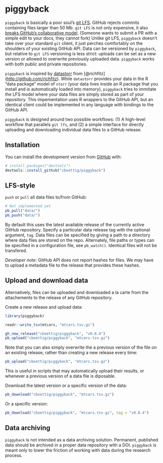 
<!-- README.md is generated from README.Rmd. Please edit that file -->

# piggyback

`piggyback` is basically a poor soul’s [git
LFS](https://git-lfs.github.com/). GitHub rejects commits containing
files larger than 50 Mb. `git LFS` is not only expensive, it also
[breaks GitHub’s collaborative
model](https://medium.com/@megastep/github-s-large-file-storage-is-no-panacea-for-open-source-quite-the-opposite-12c0e16a9a91).
(Someone wants to submit a PR with a simple edit to your docs, they
cannot fork) Unlike git LFS, `piggyback` doesn’t take over your standard
`git` client, it just perches comfortably on the shoulders of your
existing GitHub API. Data can be versioned by `piggyback`, but relative
to `git LFS` versioning is less strict: uploads can be set as a new
version or allowed to overwrite previously uploaded data. `piggyback`
works with both public and private repositories.

`piggyback` is inspired by
[datastorr](https://github.com/ropenscilabs/datastorr) from
\[@richfitz\](<http://github.com/richfitz>). While `datastorr` provides
your data in the R “data package” model of `storr` (your data lives
inside an R package that you install and is automatically loaded into
memory), `piggyback` tries to immitate the LFS model where your data
files are simply stored as part of your repository. This impementation
uses R wrappers to the GitHub API, but an identical client could be
implemented in any language with bindings to the GitHub API.

`piggyback` is designed around two possible workflows: (1) A high-level
workflow that parallels `git lfs`, and (2) a simple interface for
directly uploading and downloading individual data files to a GitHub
release.

## Installation

You can install the development version from
[GitHub](https://github.com/) with:

``` r
# install.packages("devtools")
devtools::install_github("cboettig/piggyback")
```

## LFS-style

`push` or `pull` all data files to/from GitHub:

``` r
# Not implemented yet
pb_pull("data/")
pb_push("data/")
```

By default this uses the latest available release of the currently
active GitHub repository. Specify a particular data release tag with the
optional argument, `tag`. Data files can be specified by giving a path
to a directory where data files are stored on the repo. Alternately,
file paths or types can be specified in a configuration file, see
`pb_watch()`. Identical files will not be transfered.

*Developer note*: GitHub API does not report hashes for files. We may
have to upload a metadata file to the release that provides these
hashes.

## Upload and download data

Alternatively, files can be uploaded and downloaded a la carte from the
attachements to the release of any GitHub repository.

Create a new release and upload data:

``` r
library(piggyback)

readr::write_tsv(mtcars, "mtcars.tsv.gz")

gh_new_release("cboettig/piggyback", "v0.0.4")
pb_upload("cboettig/piggyback", "mtcars.tsv.gz")
```

Note that you can also simply overwrite the a previous version of the
file on an existing release, rather than creating a new release every
time:

``` r
pb_upload("cboettig/piggyback", "mtcars.tsv.gz")
```

This is useful in scripts that may automatically upload their results,
or whenever a previous version of a data file is diposable.

Download the latest version or a specific version of the data:

``` r
pb_download("cboettig/piggyback", "mtcars.tsv.gz")
```

Or a specific version:

``` r
pb_download("cboettig/piggyback", "mtcars.tsv.gz", tag = "v0.0.4")
```

## Data archiving

`piggyback` is not intended as a data archiving solution. Permanent,
published data should be archived in a proper data repository with a
DOI. `piggyback` is meant only to lower the friction of working with
data during the research process.
